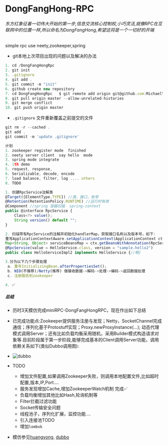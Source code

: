 # DongFangHong-RPC 
###### 东方红象征着一切伟大开始的第一步,信息交流核心控制权,小巧灵活,就像RPC在互联网中的位置一样,所以命名为DongFangHong,希望这将是一个一切好的开端
simple rpc use neety,zookeeper,spring

- git本地上次项目出现的问题以及解决的办法

```js
1. cd /DongFangHongRpc 
2. git init
3. .gitignore
4. git add .
5. git commit -m "init"
6. github create new repository
7. cd DongFangHongRpc   $ git remote add origin git@github.com:MichaelYgZhang/DongFangHongRpc.git
8. git pull origin master --allow-unrelated-histories
9. git merge conflict
10. git push origin master
```

- `.gitignore` 文件重新覆盖之前提交的文件

```js
git rm -r --cached .
git add .
git commit -m 'update .gitignore'
```


```js
计划
1. zookeeper register mode  finished
2. neety server client  say hello  mode
3. spring mode integrate
4. 1th demo
5. request, response, 
6. Serializable, decode, encode
7. load balance, filter, log .... others
8. TODO
```

```js
1. 创建RpcService注解类
@Target({ElementType.TYPE})	//类，接口，枚举
@Retention(RetentionPolicy.RUNTIME)	//运行时有效
@Component //spring 容器扫描  spring-context
public @interface RpcService {
    Class<?> value();
    String version() default "";
}

2. 扫描带有RpcService的注解并初始化handlerMap，获取接口名称以及版本号，如下:
重写ApplicationContextAware.setApplicationContext(ApplicationContext ctx)
Map<String, Object> serviceBeansMap = ctx.getBeansWithAnnotation(RpcService.class);
@RpcService(value = HelloService.class, version = "sample.hello2")
public class HelloServiceImpl2 implements HelloService {//略}

3.分为以下几个步骤处理
 a. 重写InitializingBean.afterPropertiesSet();
 b. NIO(不推荐)/Netty(推荐) 做接收数据->解码->处理->编码->返回数据处理
 c. 注册服务到zookeeper 

4. ✅
```

##### 总结
- 历时3天模仿完成miniRPC-DongFangHongRPC，现在作出如下总结
- 已完成功能点:Zookeeper提供服务注册与发现；Netty，SocketChannel完成通信；序列化基于Protostuff实现；Proxy.newProxyInstance(...); 动态代理模式调用Server；还有比如负载均衡采用随机，采用Builder模式构造请求对象等.目前阶段属于第一步阶段,能够完成基本的Client调用Server功能，调用依赖关系如下(类似Dubbo调用图):

-  ![dubbo](http://dubbo.io/books/dubbo-dev-book/sources/images/dubbo-relation.jpg)

- TODO 
	- 增加文件配置,如果调用Zookeeper失败，则调用本地配置文件,比如超时配置,版本,IP,Port....
	- 服务发现增加Cache,增加ZookeeperWatch机制 完成✅
	- 负载均衡增加其他比如Hash,轮询机制等
	- Filter拦截过滤功能
	- Socket传输安全问题
	- 线程池子，序列化扩展，监控功能....
	- 引入连接池TODO
	- 增加`lombok`
- 模仿参见[huangyong](https://gitee.com/huangyong/rpc), [dubbo](https://github.com/alibaba/dubbo)
